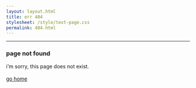 ```yaml
---
layout: layout.html
title: err 404
stylesheet: /style/text-page.css
permalink: 404.html
---
```

---
### page not found

i'm sorry, this page does not exist.
<br />
<br />
<a href="/">go home</a>